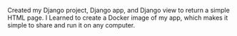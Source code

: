 Created my Django project, Django app, and Django view to return a simple HTML page.
I Learned to create a Docker image of my app, which makes it simple to share and run it on any computer.
